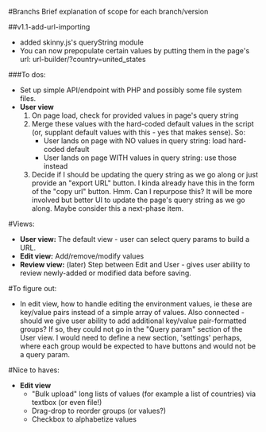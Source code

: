 
#Branchs
Brief explanation of scope for each branch/version

##v1.1-add-url-importing
- added skinny.js's queryString module
- You can now prepopulate certain values by putting them in the page's url:
    url-builder/?country=united_states

###To dos:
- Set up simple API/endpoint with PHP and possibly some file system files.
- **User view**
   1. On page load, check for provided values in page's query string
   2. Merge these values with the hard-coded default values in the script (or, supplant default values with this - yes that makes sense). So:
      * User lands on page with NO values in query string: load hard-coded default
      * User lands on page WITH values in query string: use those instead
   3. Decide if I should be updating the query string as we go along or just provide an "export URL" button. I kinda already have this in the form of the "copy url" button. Hmm. Can I repurpose this? It will be more involved but better UI to update the page's query string as we go along. Maybe consider this a next-phase item.


#Views:
- **User view:** The default view - user can select query params to build a URL.
- **Edit view:** Add/remove/modify values
- **Review view:** (later) Step between Edit and User - gives user ability to review newly-added or modified data before saving.


#To figure out:
- In edit view, how to handle editing the environment values, ie these are key/value pairs instead of a simple array of values. Also connected - should we give user ability to add additional key/value pair-formatted groups? If so, they could not go in the "Query param" section of the User view. I would need to define a new section, 'settings' perhaps, where each group would be expected to have buttons and would not be a query param.


#Nice to haves:
- **Edit view**
   * "Bulk upload" long lists of values (for example a list of countries) via textbox (or even file!)
   * Drag-drop to reorder groups (or values?)
   * Checkbox to alphabetize values
